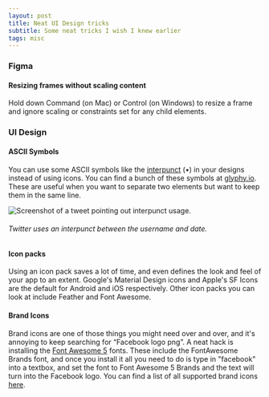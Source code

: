 ```yaml
---
layout: post
title: Neat UI Design tricks
subtitle: Some neat tricks I wish I knew earlier
tags: misc
---
```


### Figma

#### Resizing frames without scaling content

Hold down Command (on Mac) or Control (on Windows) to resize a frame and ignore scaling or constraints set for any child elements.

### UI Design

#### ASCII Symbols

You can use some ASCII symbols like the [interpunct](https://en.wikipedia.org/wiki/Interpunct) (•) in your designs instead of using icons. You can find a bunch of these symbols at [glyphy.io](https://www.glyphy.io/). These are useful when you want to separate two elements but want to keep them in the same line.

![Screenshot of a tweet pointing out interpunct usage.](https://gyanl.com/assets/twitter-interpunct.png)

###### Twitter uses an interpunct between the username and date.

#### Icon packs

Using an icon pack saves a lot of time, and even defines the look and feel of your app to an extent. Google's Material Design icons and Apple's SF Icons are the default for Android and iOS respectively. Other icon packs you can look at include Feather and Font Awesome.

#### Brand Icons

Brand icons are one of those things you might need over and over, and it's annoying to keep searching for “Facebook logo png”. A neat hack is installing the [Font Awesome 5](https://fontawesome.com/how-to-use/on-the-desktop/setup/getting-started) fonts. These include the FontAwesome Brands font, and once you install it all you need to do is type in "facebook" into a textbox, and set the font to Font Awesome 5 Brands and the text will turn into the Facebook logo. You can find a list of all supported brand icons [here](https://fontawesome.com/icons?d=gallery&s=brands).
